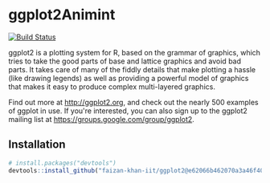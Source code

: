 # ggplot2Animint

[![Build Status](https://travis-ci.org/faizan-khan-iit/ggplot2.svg?branch=cran)](https://travis-ci.org/faizan-khan-iit/ggplot2)

ggplot2 is a plotting system for R, based on the grammar of graphics, which tries to take the good parts of base and lattice graphics and avoid bad parts. It takes care of many of the fiddly details
that make plotting a hassle (like drawing legends) as well as providing a powerful model of graphics that makes it easy to produce complex multi-layered graphics.

Find out more at <http://ggplot2.org>, and check out the nearly 500
examples of ggplot in use.  If you're interested, you can also sign up to
the ggplot2 mailing list at <https://groups.google.com/group/ggplot2>.

## Installation


```R
# install.packages("devtools")
devtools::install_github("faizan-khan-iit/ggplot2@e62066b462070a3a46f403d6f63531413a3a20ce")
```
